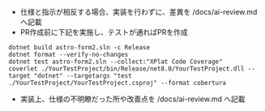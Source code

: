 - 仕様と指示が相反する場合、実装を行わずに、差異を /docs/ai-review.md へ記載
- PR作成前に下記を実施し、テストが通ればPRを作成
```
dotnet build astro-form2.sln -c Release
dotnet format --verify-no-changes
dotnet test astro-form2.sln --collect:"XPlat Code Coverage"
coverlet ./YourTestProject/bin/Release/net8.0/YourTestProject.dll --target "dotnet" --targetargs "test ./YourTestProject/YourTestProject.csproj" --format cobertura
```
- 実装上、仕様の不明瞭だった所や改善点を /docs/ai-review.md へ記載
